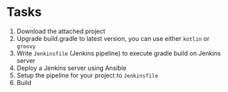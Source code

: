# Tasks

1. Download the attached project
1. Upgrade build.gradle to latest version, you can use either `kotlin` or `groovy`
1. Write `Jenkinsfile` (Jenkins pipeline) to execute gradle build on Jenkins server
1. Deploy a Jenkins server using Ansible
1. Setup the pipeline for your project to `Jenkinsfile`
1. Build
